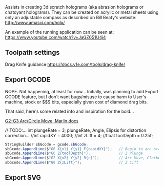 Assists in creating 3d scratch holograms (aka abrasion holograms or chatoyant holograms). They can 
be created on acrylic or metal sheets using only an adjustable compass as described on Bill 
Beaty's website: http://www.amasci.com/holo/

An example of the running application can be seen at: https://www.youtube.com/watch?v=JaGZ651U4j4


## Toolpath settings

Drag Knife guidance https://docs.v1e.com/tools/drag-knife/


## Export GCODE 
NOPE.  Not happening, at least for now...  Initially, was planning to add Export GCODE feature, but I don't want bugs/misuse to cause harm to User's machine, stock or $$$ bits, especially given cost of diamond drag bits.

That said, here's some related info and inspiration for the bold...

[G2-G3 Arc/Circle Move, Marlin docs](https://marlinfw.org/docs/gcode/G002-G003.html)


// TODO:... int plungeRate = 3; plungeRate, Angle, Elipsis for distortion correction...
//int rapidXY = 4000;
//int zLift = 4;
//float toolDepth = 0.25f;

```c#
StringBuilder sbGcode = gcode.sbGcode;
sbGcode.AppendLine($"G0 X{x1} Y{y1} F{rapidXY}");   // Rapid to arc start
sbGcode.AppendLine($"G0 Z{toolDepth}");             // Z Plunge
sbGcode.AppendLine($"G2 X{x2} Y{y2} R{r}");         // Arc Move, Clockwise
sbGcode.AppendLine($"G0 Z{zLift}");                 // Z Lift
```

## Export SVG



